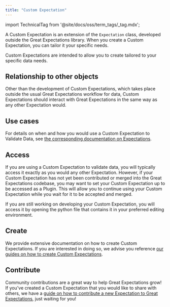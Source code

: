 ```yaml
---
title: "Custom Expectation"
---
```


import TechnicalTag from '@site/docs/oss/term_tags/_tag.mdx';

A Custom Expectation is an extension of the `Expectation` class, developed outside the Great Expectations library.  When you create a Custom Expectation, you can tailor it your specific needs.

Custom Expectations are intended to allow you to create <TechnicalTag relative="../" tag="expectation" text="Expectations" /> tailored to your specific data needs.

## Relationship to other objects

Other than the development of Custom Expectations, which takes place outside the usual Great Expectations workflow for <TechnicalTag relative="../" tag="validation" text="Validating" /> data, Custom Expectations should interact with Great Expectations in the same way as any other Expectation would.

## Use cases

For details on when and how you would use a Custom Expectation to Validate Data, see [the corresponding documentation on Expectations](./expectation.md#use-cases).

## Access

If you are using a Custom Expectation to validate data, you will typically access it exactly as you would any other Expectation.  However, if your Custom Expectation has not yet been contributed or merged into the Great Expectations codebase, you may want to set your Custom Expectation up to be accessed as a Plugin.  This will allow you to continue using your Custom Expectation while you wait for it to be accepted and merged.

If you are still working on developing your Custom Expectation, you will access it by opening the python file that contains it in your preferred editing environment.

## Create

We provide extensive documentation on how to create Custom Expectations.  If you are interested in doing so, we advise you reference [our guides on how to create Custom Expectations](../guides/expectations/expectations_lp.md).

## Contribute

Community contributions are a great way to help Great Expectations grow!  If you've created a Custom Expectation that you would like to share with others, we have a [guide on how to contribute a new Expectation to Great Expectations](https://github.com/great-expectations/great_expectations/blob/develop/CONTRIBUTING_EXPECTATIONS.md), just waiting for you!

